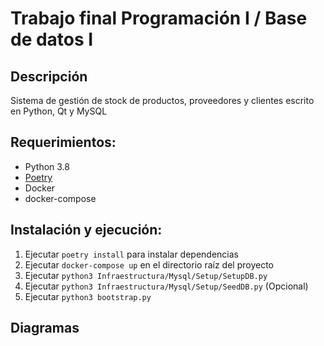 # Trabajo final Programación I / Base de datos I

## Descripción
Sistema de gestión de stock de productos, proveedores y clientes escrito en Python, Qt y MySQL

## Requerimientos:
* Python 3.8
* [Poetry](https://python-poetry.org/)
* Docker
* docker-compose

## Instalación y ejecución:
1) Ejecutar `poetry install` para instalar dependencias
2) Ejecutar `docker-compose up` en el directorio raíz del proyecto
3) Ejecutar `python3 Infraestructura/Mysql/Setup/SetupDB.py`
4) Ejecutar `python3 Infraestructura/Mysql/Setup/SeedDB.py` (Opcional)
5) Ejecutar `python3 bootstrap.py`

## Diagramas

